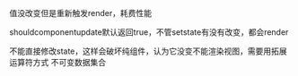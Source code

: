 
值没改变但是重新触发render，耗费性能



shouldcomponentupdate默认返回true，不管setstate有没有改变，都会render


不能直接修改state，这样会破坏纯组件，认为它没变不能渲染视图，需要用拓展运算符方式
不可变数据集合

